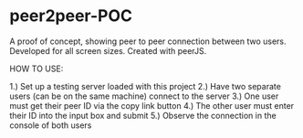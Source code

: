 # peer2peer-POC
 A proof of concept, showing peer to peer connection between two users.
 Developed for all screen sizes.
 Created with peerJS.

 HOW TO USE:

1.) Set up a testing server loaded with this project
2.) Have two separate users (can be on the same machine) connect to the server
3.) One user must get their peer ID via the copy link button
4.) The other user must enter their ID into the input box and submit
5.) Observe the connection in the console of both users
